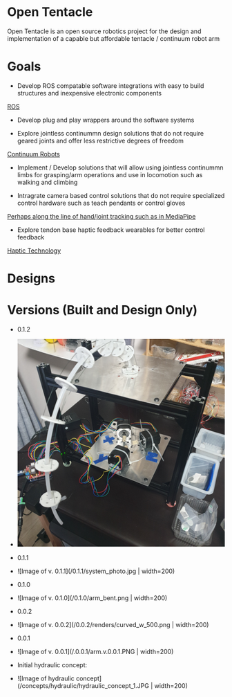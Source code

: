 # Open Tentacle
Open Tentacle is an open source robotics project for the design and implementation of a capable but affordable tentacle / continuum robot arm

# Goals
- Develop ROS compatable software integrations with easy to build structures and inexpensive electronic components

[ROS](https://www.ros.org/)

- Develop plug and play wrappers around the software systems

- Explore jointless continummn design solutions that do not require geared joints and offer less restrictive degrees of freedom

[Continuum Robots](https://www.google.com/search?q=Continuum++Robots&hs=Uh4&channel=fs&sxsrf=ALeKk03InHyTqxbpPBT8OlIoehBswv41-g:1590844447721&source=lnms&tbm=isch&sa=X&ved=2ahUKEwjBy8ux1dvpAhVQBKYKHT8cD0MQ_AUoAXoECAwQAw&biw=1920&bih=832)

- Implement / Develop solutions that will allow using jointless continummn limbs for grasping/arm operations and use in locomotion such as walking and climbing

- Intragrate camera based control solutions that do not require specialized control hardware such as teach pendants or control gloves

[Perhaps along the line of hand/joint tracking such as in MediaPipe](https://ai.googleblog.com/2019/08/on-device-real-time-hand-tracking-with.html)

- Explore tendon base haptic feedback wearables for better control feedback  

[Haptic Technology](https://en.wikipedia.org/wiki/Haptic_technology) 

# Designs


# Versions (Built and Design Only)

- 0.1.2
- ![Image of v. 0.1.2](/0.1.2/0.1.2.jpg)

- 0.1.1
- ![Image of v. 0.1.1](/0.1.1/system_photo.jpg | width=200)

- 0.1.0
- ![Image of v. 0.1.0](/0.1.0/arm_bent.png | width=200)

- 0.0.2 
- ![Image of v. 0.0.2](/0.0.2/renders/curved_w_500.png | width=200)

- 0.0.1
- ![Image of v. 0.0.1](/.0.0.1/arm.v.0.0.1.PNG | width=200)

- Initial hydraulic concept:
- ![Image of hydraulic concept](/concepts/hydraulic/hydraulic_concept_1.JPG | width=200)


